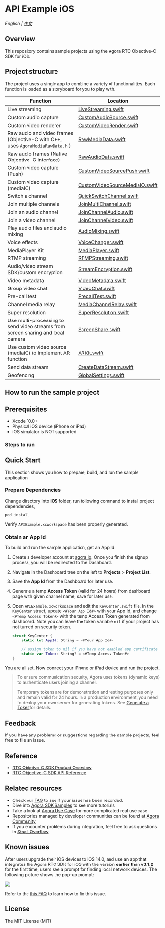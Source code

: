 # API Example iOS

_English | [中文](README.zh.md)_

## Overview

This repository contains sample projects using the Agora RTC Objective-C SDK for iOS.

## Project structure

The project uses a single app to combine a variety of functionalities. Each function is loaded as a storyboard for you to play with.

| Function                                                                        | Location                                                                                                      |
| ------------------------------------------------------------------------------- | ------------------------------------------------------------------------------------------------------------- |
| Live streaming                                                                  | [LiveStreaming.swift](../APIExample/Examples/Advanced/LiveStreaming/LiveStreaming.swift)                                  |
| Custom audio capture                                                            | [CustomAudioSource.swift](../APIExample/Examples/Advanced/CustomAudioSource/CustomAudioSource.swift)                      |
| Custom video renderer                                                           | [CustomVideoRender.swift](../APIExample/Examples/Advanced/CustomVideoRender/CustomVideoRender.swift)                      |
| Raw audio and video frames (Objective-C with C++, uses `AgoraMediaRawData.h` )  | [RawMediaData.swift](../APIExample/Examples/Advanced/RawMediaData/RawMediaData.swift)                                     |
| Raw audio frames (Native Objective-C interface)                                 | [RawAudioData.swift](../APIExample/Examples/Advanced/RawAudioData/RawAudioData.swift)                                     |
| Custom video capture (Push)                                                     | [CustomVideoSourcePush.swift](../APIExample/Examples/Advanced/CustomVideoSourcePush/CustomVideoSourcePush.swift)          |
| Custom video capture (mediaIO)                                                  | [CustomVideoSourceMediaIO.swift](../APIExample/Examples/Advanced/CustomVideoSourceMediaIO/CustomVideoSourceMediaIO.swift) |
| Switch a channel                                                                | [QuickSwitchChannel.swift](../APIExample/Examples/Advanced/QuickSwitchChannel/QuickSwitchChannel.swift)                   |
| Join multiple channels                                                          | [JoinMultiChannel.swift](.Examples/Advanced/JoinMultiChannel/JoinMultiChannel.swift)                          |
| Join an audio channel                                                           | [JoinChannelAudio.swift](../APIExample/Examples/Basic/JoinChannelAudio/JoinChannelAudio.swift)                            |
| Join a video channel                                                            | [JoinChannelVideo.swift](../APIExample/Examples/Basic/JoinChannelAudio/JoinChannelVideo.swift)                            |
| Play audio files and audio mixing                                               | [AudioMixing.swift](API-Examples/iOS/APIExample/Examples/Advanced/AudioMixing/AudioMixing.swift)              |
| Voice effects                                                                   | [VoiceChanger.swift](../APIExample/Examples/Advanced/VoiceChanger/VoiceChanger.swift)                                     |
| MediaPlayer Kit                                                                 | [MediaPlayer.swift](../APIExample/Examples/Advanced/MediaPlayer/MediaPlayer.swift)                                        |
| RTMP streaming                                                                  | [RTMPStreaming.swift](../APIExample/Examples/Advanced/RTMPStreaming/RTMPStreaming.swift)                                  |
| Audio/video stream SDK/custom encryption                                        | [StreamEncryption.swift](../APIExample/Examples/Advanced/StreamEncryption/StreamEncryption.swift)                         |
| Video metadata                                                                  | [VideoMetadata.swift](../APIExample/Examples/Advanced/VideoMetadata/VideoMetadata.swift)                                  |
| Group video chat                                                                | [VideoChat.swift](../APIExample/Examples/Advanced/VideoChat/VideoChat.swift)                                              |
| Pre-call test                                                                   | [PrecallTest.swift](../APIExample/Examples/Advanced/PrecallTest/PrecallTest.swift)                                        |
| Channel media relay                                                             | [MediaChannelRelay.swift](../APIExample/Examples/Advanced/MediaChannelRelay/MediaChannelRelay.swift)                      |
| Super resolution                                                                | [SuperResolution.swift](../APIExample/Examples/Advanced/SuperResolution/SuperResolution.swift)                            |
| Use multi-processing to send video streams from screen sharing and local camera | [ScreenShare.swift](../APIExample/Examples/Advanced/ScreenShare/ScreenShare.swift)                                        |
| Use custom video source (mediaIO) to implement AR function                      | [ARKit.swift](../APIExample/Examples/Advanced/ARKit/ARKit.swift)                                                          |
| Send data stream                                                                | [CreateDataStream.swift](../APIExample/Examples/Advanced/CreateDataStream/CreateDataStream.swift)                         |
| Geofencing                                                                      | [GlobalSettings.swift](./APIExample/Common/GlobalSettings.swift)                                              |

## How to run the sample project

## Prerequisites

- Xcode 10.0+
- Physical iOS device (iPhone or iPad)
- iOS simulator is NOT supported

### Steps to run

## Quick Start

This section shows you how to prepare, build, and run the sample application.

### Prepare Dependencies

Change directory into **iOS** folder, run following command to install project dependencies,

```shell
pod install
```

Verify `APIExample.xcworkspace` has been properly generated.

### Obtain an App Id

To build and run the sample application, get an App Id:

1. Create a developer account at [agora.io](https://dashboard.agora.io/signin/). Once you finish the signup process, you will be redirected to the Dashboard.
2. Navigate in the Dashboard tree on the left to **Projects** > **Project List**.
3. Save the **App Id** from the Dashboard for later use.
4. Generate a temp **Access Token** (valid for 24 hours) from dashboard page with given channel name, save for later use.
5. Open `APIExample.xcworkspace` and edit the `KeyCenter.swift` file. In the `KeyCenter` struct, update `<#Your App Id#>` with your App Id, and change `<#Temp Access Token#>` with the temp Access Token generated from dashboard. Note you can leave the token variable `nil` if your project has not turned on security token.

   ```Swift
   struct KeyCenter {
       static let AppId: String = <#Your App Id#>

       // assign token to nil if you have not enabled app certificate
       static var Token: String? = <#Temp Access Token#>
   }
   ```

You are all set. Now connect your iPhone or iPad device and run the project.

> To ensure communication security, Agora uses tokens (dynamic keys) to authenticate users joining a channel.
>
> Temporary tokens are for demonstration and testing purposes only and remain valid for 24 hours. In a production environment, you need to deploy your own server for generating tokens. See [Generate a Token](https://docs.agora.io/en/Interactive%20Broadcast/token_server)for details.

## Feedback

If you have any problems or suggestions regarding the sample projects, feel free to file an issue.

## Reference

- [RTC Objetive-C SDK Product Overview](https://docs.agora.io/en/Interactive%20Broadcast/product_live?platform=iOS)
- [RTC Objective-C SDK API Reference](https://docs.agora.io/en/Interactive%20Broadcast/API%20Reference/oc/docs/headers/Agora-Objective-C-API-Overview.html)

## Related resources

- Check our [FAQ](https://docs.agora.io/en/faq) to see if your issue has been recorded.
- Dive into [Agora SDK Samples](https://github.com/AgoraIO) to see more tutorials
- Take a look at [Agora Use Case](https://github.com/AgoraIO-usecase) for more complicated real use case
- Repositories managed by developer communities can be found at [Agora Community](https://github.com/AgoraIO-Community)
- If you encounter problems during integration, feel free to ask questions in [Stack Overflow](https://stackoverflow.com/questions/tagged/agora.io)

## Known issues

After users upgrade their iOS devices to iOS 14.0, and use an app that integrates the Agora RTC SDK for iOS with the version **earlier than v3.1.2** for the first time, users see a prompt for finding local network devices. The following picture shows the pop-up prompt:

![](./pictures/ios_14_privacy.png)

Refer to the [this FAQ](https://docs.agora.io/en/faq/local_network_privacy) to learn how to fix this issue.

## License

The MIT License (MIT)
